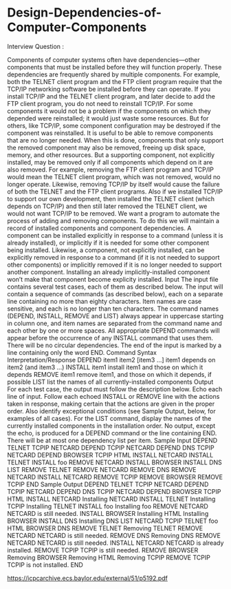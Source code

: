 # Design-Dependencies-of-Computer-Components

Interview Question :

Components of computer systems often have dependencies—other components that must be installed
before they will function properly. These dependencies are frequently shared by multiple components.
For example, both the TELNET client program and the FTP client program require that the TCP/IP
networking software be installed before they can operate. If you install TCP/IP and the TELNET
client program, and later decide to add the FTP client program, you do not need to reinstall TCP/IP.
For some components it would not be a problem if the components on which they depended were
reinstalled; it would just waste some resources. But for others, like TCP/IP, some component configuration
may be destroyed if the component was reinstalled.
It is useful to be able to remove components that are no longer needed. When this is done, components
that only support the removed component may also be removed, freeing up disk space, memory,
and other resources. But a supporting component, not explicitly installed, may be removed only if all
components which depend on it are also removed. For example, removing the FTP client program and
TCP/IP would mean the TELNET client program, which was not removed, would no longer operate.
Likewise, removing TCP/IP by itself would cause the failure of both the TELNET and the FTP client
programs. Also if we installed TCP/IP to support our own development, then installed the TELNET
client (which depends on TCP/IP) and then still later removed the TELNET client, we would not want
TCP/IP to be removed.
We want a program to automate the process of adding and removing components. To do this
we will maintain a record of installed components and component dependencies. A component can
be installed explicitly in response to a command (unless it is already installed), or implicitly if it is
needed for some other component being installed. Likewise, a component, not explicitly installed, can
be explicitly removed in response to a command (if it is not needed to support other components)
or implicitly removed if it is no longer needed to support another component. Installing an already
implicitly-installed component won’t make that component become explicity installed.
Input
The input file contains several test cases, each of them as described below.
The input will contain a sequence of commands (as described below), each on a separate line
containing no more than eighty characters. Item names are case sensitive, and each is no longer than
ten characters. The command names (DEPEND, INSTALL, REMOVE and LIST) always appear in uppercase
starting in column one, and item names are separated from the command name and each other by one
or more spaces. All appropriate DEPEND commands will appear before the occurrence of any INSTALL
command that uses them. There will be no circular dependencies. The end of the input is marked by
a line containing only the word END.
Command Syntax Interpretation/Response
DEPEND item1 item2 [item3 ...] item1 depends on item2 (and item3 ...)
INSTALL item1 install item1 and those on which it depends
REMOVE item1 remove item1, and those on which it depends, if possible
LIST list the names of all currently-installed components
Output
For each test case, the output must follow the description below.
Echo each line of input. Follow each echoed INSTALL or REMOVE line with the actions taken in
response, making certain that the actions are given in the proper order. Also identify exceptional
conditions (see Sample Output, below, for examples of all cases). For the LIST command, display the
names of the currently installed components in the installation order. No output, except the echo, is
produced for a DEPEND command or the line containing END. There will be at most one dependency list
per item.
Sample Input
DEPEND TELNET TCPIP NETCARD
DEPEND TCPIP NETCARD
DEPEND DNS TCPIP NETCARD
DEPEND BROWSER TCPIP HTML
INSTALL NETCARD
INSTALL TELNET
INSTALL foo
REMOVE NETCARD
INSTALL BROWSER
INSTALL DNS
LIST
REMOVE TELNET
REMOVE NETCARD
REMOVE DNS
REMOVE NETCARD
INSTALL NETCARD
REMOVE TCPIP
REMOVE BROWSER
REMOVE TCPIP
END
Sample Output
DEPEND TELNET TCPIP NETCARD
DEPEND TCPIP NETCARD
DEPEND DNS TCPIP NETCARD
DEPEND BROWSER TCPIP HTML
INSTALL NETCARD
Installing NETCARD
INSTALL TELNET
Installing TCPIP
Installing TELNET
INSTALL foo
Installing foo
REMOVE NETCARD
NETCARD is still needed.
INSTALL BROWSER
Installing HTML
Installing BROWSER
INSTALL DNS
Installing DNS
LIST
NETCARD
TCPIP
TELNET
foo
HTML
BROWSER
DNS
REMOVE TELNET
Removing TELNET
REMOVE NETCARD
NETCARD is still needed.
REMOVE DNS
Removing DNS
REMOVE NETCARD
NETCARD is still needed.
INSTALL NETCARD
NETCARD is already installed.
REMOVE TCPIP
TCPIP is still needed.
REMOVE BROWSER
Removing BROWSER
Removing HTML
Removing TCPIP
REMOVE TCPIP
TCPIP is not installed.
END

https://icpcarchive.ecs.baylor.edu/external/51/p5192.pdf
